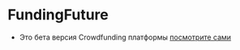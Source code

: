 # FundingFuture

- Это бета версия Crowdfunding платформы [посмотрите сами](https://github.com/Hazratbek/FundingFuture)
